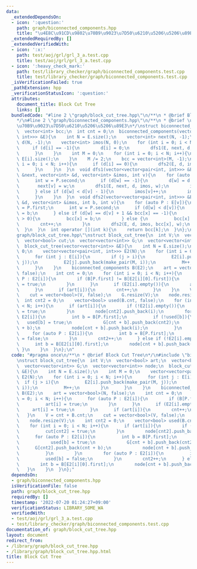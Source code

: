 ```yaml
---
data:
  _extendedDependsOn:
  - icon: ':question:'
    path: graph/biconnected_components.hpp
    title: "\u4E8C\u91CD\u9802\u70B9\u9023\u7D50\u6210\u5206\u5206\u89E3"
  _extendedRequiredBy: []
  _extendedVerifiedWith:
  - icon: ':x:'
    path: test/aoj/grl/grl_3_a.test.cpp
    title: test/aoj/grl/grl_3_a.test.cpp
  - icon: ':heavy_check_mark:'
    path: test/library_checker/graph/biconnected_components.test.cpp
    title: test/library_checker/graph/biconnected_components.test.cpp
  _isVerificationFailed: true
  _pathExtension: hpp
  _verificationStatusIcon: ':question:'
  attributes:
    document_title: Block Cut Tree
    links: []
  bundledCode: "#line 2 \"graph/block_cut_tree.hpp\"\n/**\n * @brief Block Cut Tree\n\
    */\n#line 2 \"graph/biconnected_components.hpp\"\n/**\n * @brief \u4E8C\u91CD\u9802\
    \u70B9\u9023\u7D50\u6210\u5206\u5206\u89E3\n*/\nstruct biconnected_components{\n\
    \  vector<int> bcc;\n  int cnt = 0;\n  biconnected_components(vector<vector<pair<int,\
    \ int>>> &E){\n    int N = E.size();\n    vector<int> next(N, -1);\n    vector<int>\
    \ d(N, -1);\n    vector<int> imos(N, 0);\n    for (int i = 0; i < N; i++){\n \
    \     if (d[i] == -1){\n        d[i] = 0;\n        dfs1(E, next, d, imos, i);\n\
    \      }\n    }\n    int M = 0;\n    for (int i = 0; i < N; i++){\n      M +=\
    \ E[i].size();\n    }\n    M /= 2;\n    bcc = vector<int>(M, -1);\n    for (int\
    \ i = 0; i < N; i++){\n      if (d[i] == 0){\n        dfs2(E, d, imos, cnt, i);\n\
    \      }\n    }\n  }\n  void dfs1(vector<vector<pair<int, int>>> &E, vector<int>\
    \ &next, vector<int> &d, vector<int> &imos, int v){\n    for (auto P : E[v]){\n\
    \      int w = P.second;\n      if (d[w] == -1){\n        d[w] = d[v] + 1;\n \
    \       next[v] = w;\n        dfs1(E, next, d, imos, w);\n        imos[v] += imos[w];\n\
    \      } else if (d[w] < d[v] - 1){\n        imos[v]++;\n        imos[next[w]]--;\n\
    \      }\n    }\n  }\n  void dfs2(vector<vector<pair<int, int>>> &E, vector<int>\
    \ &d, vector<int> &imos, int b, int v){\n    for (auto P : E[v]){\n      int x\
    \ = P.first;\n      int w = P.second;\n      if (d[w] < d[v]){\n        bcc[x]\
    \ = b;\n      } else if (d[w] == d[v] + 1 && bcc[x] == -1){\n        if (imos[w]\
    \ > 0){\n          bcc[x] = b;\n        } else {\n          bcc[x] = cnt;\n  \
    \        cnt++;\n        }\n        dfs2(E, d, imos, bcc[x], w);\n      }\n  \
    \  }\n  }\n  int operator [](int k){\n    return bcc[k];\n  }\n};\n#line 6 \"\
    graph/block_cut_tree.hpp\"\nstruct block_cut_tree{\n  int V;\n  vector<bool> art;\n\
    \  vector<bool> cut;\n  vector<vector<int>> G;\n  vector<vector<int>> node;\n\
    \  block_cut_tree(vector<vector<int>> &E){\n    int N = E.size();\n    int M =\
    \ 0;\n    vector<vector<pair<int, int>>> E2(N);\n    for (int i = 0; i < N; i++){\n\
    \      for (int j : E[i]){\n        if (j > i){\n          E2[i].push_back(make_pair(M,\
    \ j));\n          E2[j].push_back(make_pair(M, i));\n          M++;\n        }\n\
    \      }\n    }\n    biconnected_components B(E2);\n    art = vector<bool>(N,\
    \ false);\n    int cnt = 0;\n    for (int i = 0; i < N; i++){\n      for (auto\
    \ P : E2[i]){\n        if (B[P.first] != B[E2[i][0].first]){\n          art[i]\
    \ = true;\n        }\n      }\n      if (E2[i].empty()){\n        art[i] = true;\n\
    \      }\n      if (art[i]){\n        cnt++;\n      }\n    }\n    V = cnt + B.cnt;\n\
    \    cut = vector<bool>(V, false);\n    G.resize(V);\n    node.resize(V);\n  \
    \  int cnt2 = 0;\n    vector<bool> used(B.cnt, false);\n    for (int i = 0; i\
    \ < N; i++){\n      if (art[i]){\n        if (!E2[i].empty()){\n          cut[cnt2]\
    \ = true;\n        }\n        node[cnt2].push_back(i);\n        for (auto P :\
    \ E2[i]){\n          int b = B[P.first];\n          if (!used[b]){\n         \
    \   used[b] = true;\n            G[cnt + b].push_back(cnt2);\n            G[cnt2].push_back(cnt\
    \ + b);\n            node[cnt + b].push_back(i);\n          }\n        }\n   \
    \     for (auto P : E2[i]){\n          int b = B[P.first];\n          used[b]\
    \ = false;\n        }\n        cnt2++;\n      } else if (!E2[i].empty()){\n  \
    \      int b = B[E2[i][0].first];\n        node[cnt + b].push_back(i);\n     \
    \ }\n    }\n  }\n};\n"
  code: "#pragma once\n/**\n * @brief Block Cut Tree\n*/\n#include \"biconnected_components.hpp\"\
    \nstruct block_cut_tree{\n  int V;\n  vector<bool> art;\n  vector<bool> cut;\n\
    \  vector<vector<int>> G;\n  vector<vector<int>> node;\n  block_cut_tree(vector<vector<int>>\
    \ &E){\n    int N = E.size();\n    int M = 0;\n    vector<vector<pair<int, int>>>\
    \ E2(N);\n    for (int i = 0; i < N; i++){\n      for (int j : E[i]){\n      \
    \  if (j > i){\n          E2[i].push_back(make_pair(M, j));\n          E2[j].push_back(make_pair(M,\
    \ i));\n          M++;\n        }\n      }\n    }\n    biconnected_components\
    \ B(E2);\n    art = vector<bool>(N, false);\n    int cnt = 0;\n    for (int i\
    \ = 0; i < N; i++){\n      for (auto P : E2[i]){\n        if (B[P.first] != B[E2[i][0].first]){\n\
    \          art[i] = true;\n        }\n      }\n      if (E2[i].empty()){\n   \
    \     art[i] = true;\n      }\n      if (art[i]){\n        cnt++;\n      }\n \
    \   }\n    V = cnt + B.cnt;\n    cut = vector<bool>(V, false);\n    G.resize(V);\n\
    \    node.resize(V);\n    int cnt2 = 0;\n    vector<bool> used(B.cnt, false);\n\
    \    for (int i = 0; i < N; i++){\n      if (art[i]){\n        if (!E2[i].empty()){\n\
    \          cut[cnt2] = true;\n        }\n        node[cnt2].push_back(i);\n  \
    \      for (auto P : E2[i]){\n          int b = B[P.first];\n          if (!used[b]){\n\
    \            used[b] = true;\n            G[cnt + b].push_back(cnt2);\n      \
    \      G[cnt2].push_back(cnt + b);\n            node[cnt + b].push_back(i);\n\
    \          }\n        }\n        for (auto P : E2[i]){\n          int b = B[P.first];\n\
    \          used[b] = false;\n        }\n        cnt2++;\n      } else if (!E2[i].empty()){\n\
    \        int b = B[E2[i][0].first];\n        node[cnt + b].push_back(i);\n   \
    \   }\n    }\n  }\n};"
  dependsOn:
  - graph/biconnected_components.hpp
  isVerificationFile: false
  path: graph/block_cut_tree.hpp
  requiredBy: []
  timestamp: '2022-07-20 01:24:27+09:00'
  verificationStatus: LIBRARY_SOME_WA
  verifiedWith:
  - test/aoj/grl/grl_3_a.test.cpp
  - test/library_checker/graph/biconnected_components.test.cpp
documentation_of: graph/block_cut_tree.hpp
layout: document
redirect_from:
- /library/graph/block_cut_tree.hpp
- /library/graph/block_cut_tree.hpp.html
title: Block Cut Tree
---
```

